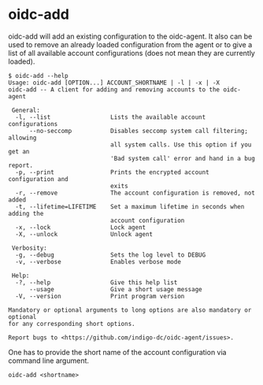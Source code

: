 # oidc-add
oidc-add will add an existing configuration to the oidc-agent. It also can be
used to remove an already loaded configuration from the agent or to give a list
of all available account configurations (does not mean they are currently loaded).
```
$ oidc-add --help
Usage: oidc-add [OPTION...] ACCOUNT_SHORTNAME | -l | -x | -X
oidc-add -- A client for adding and removing accounts to the oidc-agent

 General:
  -l, --list                 Lists the available account configurations
      --no-seccomp           Disables seccomp system call filtering; allowing
                             all system calls. Use this option if you get an
                             'Bad system call' error and hand in a bug report.
  -p, --print                Prints the encrypted account configuration and
                             exits
  -r, --remove               The account configuration is removed, not added
  -t, --lifetime=LIFETIME    Set a maximum lifetime in seconds when adding the
                             account configuration
  -x, --lock                 Lock agent
  -X, --unlock               Unlock agent

 Verbosity:
  -g, --debug                Sets the log level to DEBUG
  -v, --verbose              Enables verbose mode

 Help:
  -?, --help                 Give this help list
      --usage                Give a short usage message
  -V, --version              Print program version

Mandatory or optional arguments to long options are also mandatory or optional
for any corresponding short options.

Report bugs to <https://github.com/indigo-dc/oidc-agent/issues>.
```

One has to provide the short name of the account configuration via command line
argument.
```
oidc-add <shortname>
```


